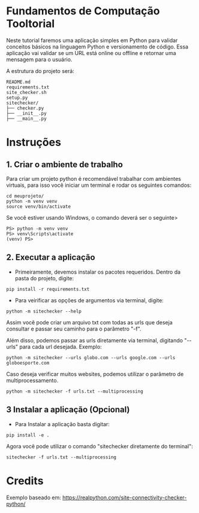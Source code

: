 # Fundamentos de Computação Tooltorial

Neste tutorial faremos uma aplicação simples em Python para validar conceitos básicos na linguagem Python e versionamento de código. Essa aplicação vai validar se um URL está online ou offline e retornar uma mensagem para o usuário.

A estrutura do projeto será:

```
README.md
requirements.txt
site_checker.sh
setup.py
sitechecker/
├── checker.py
├── __init__.py
├── __main__.py
```
# Instruções

## 1. Criar o ambiente de trabalho

Para criar um projeto python é recomendável trabalhar com ambientes virtuais, para isso você iniciar um terminal e rodar os seguintes comandos:

```
cd meuprojeto/
python -m venv venv
source venv/bin/activate
```

Se você estiver usando Windows, o comando deverá ser o seguinte>

```
PS> python -m venv venv
PS> venv\Scripts\activate
(venv) PS>
```

## 2. Executar a aplicação

 - Primeiramente, devemos instalar os pacotes requeridos. Dentro da pasta do projeto, digite:

 ``` 
 pip install -r requirements.txt
 ```

 - Para veirificar as opções de argumentos via terminal, digite:
 ```
 python -m sitechecker --help
 ```

 Assim você pode criar um arquivo txt com todas as urls que deseja consultar e passar seu caminho
 para o parâmetro "-f".

 Além disso, podemos passar as urls diretamente via terminal, digitando "--urls" para cada url desejada. Exemplo:
 ``` 
 python -m sitechecker --urls globo.com --urls google.com --urls globoesporte.com
 ```

 Caso deseja verificar muitos websites, podemos utilizar o parâmetro de multiprocessamento.
 ```
 python -m sitechecker -f urls.txt --multiprocessing
 ```

## 3 Instalar a aplicação (Opcional)

 - Para Instalar a aplicação basta digitar:
 ```
 pip install -e . 
 ```

 Agora você pode utilizar o comando "sitechecker diretamente do terminal":
 ```
 sitechecker -f urls.txt --multiprocessing
 ```

# Credits

Exemplo baseado em:
https://realpython.com/site-connectivity-checker-python/